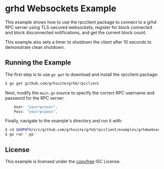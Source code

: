 grhd Websockets Example
=======================

This example shows how to use the rpcclient package to connect to a grhd RPC
server using TLS-secured websockets, register for block connected and block
disconnected notifications, and get the current block count.

This example also sets a timer to shutdown the client after 10 seconds to
demonstrate clean shutdown.

## Running the Example

The first step is to use `go get` to download and install the rpcclient package:

```bash
$ go get github.com/grhsuite/grhd/rpcclient
```

Next, modify the `main.go` source to specify the correct RPC username and
password for the RPC server:

```Go
	User: "yourrpcuser",
	Pass: "yourrpcpass",
```

Finally, navigate to the example's directory and run it with:

```bash
$ cd $GOPATH/src/github.com/grhsuite/grhd/rpcclient/examples/grhdwebsockets
$ go run *.go
```

## License

This example is licensed under the [copyfree](http://copyfree.org) ISC License.
